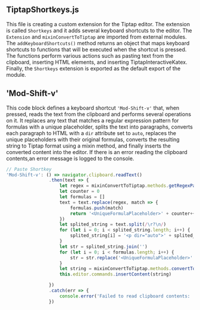 ## TiptapShortkeys.js

This file is creating a custom extension for the Tiptap editor. The extension is
called `Shortkeys` and it adds several keyboard shortcuts to the editor. The `Extension` and
`mixinConvertToTiptap` are imported from external modules. The `addKeyboardShortcuts()` method
returns an object that maps keyboard shortcuts to functions that will be executed when the shortcut
is pressed. The functions perform various actions such as pasting text from the clipboard, inserting
HTML elements, and inserting TiptapInteractiveKatex. Finally, the `Shortkeys` extension is exported
as the default export of the module.

## 'Mod-Shift-v'

This code block defines a keyboard shortcut `'Mod-Shift-v'` that, when pressed, reads the text from the clipboard and performs several operations on it. It replaces any text that matches a regular expression pattern for formulas with a unique placeholder, splits the text into paragraphs, converts each paragraph to HTML with a `dir` attribute set to `auto`, replaces the unique placeholders with their original formulas, converts the resulting string to Tiptap format using a mixin method, and finally inserts the converted content into the editor. If there is an error reading the clipboard contents,an error message is logged to the console.


```javascript
// Paste Shortkey
'Mod-Shift-v': () => navigator.clipboard.readText()
                .then(text => {
                    let regex = mixinConvertToTiptap.methods.getRegexPatternForFormula()
                    let counter = 0
                    let formulas = []
                    text = text.replace(regex, match => {
                        formulas.push(match)
                        return '<UniqueFormulaPlaceholder>' + counter++ + '</UniqueFormulaPlaceholder>'
                    })
                    let splited_string = text.split(/\r?\n/)
                    for (let i = 0; i < splited_string.length; i++) {
                        splited_string[i] = '<p dir="auto">' + splited_string[i] + '</p>'
                    }
                    let str = splited_string.join('')
                    for (let i = 0; i < formulas.length; i++) {
                        str = str.replace('<UniqueFormulaPlaceholder>' + i + '</UniqueFormulaPlaceholder>', formulas[i])
                    }
                    let string = mixinConvertToTiptap.methods.convertToTiptap(str)
                    this.editor.commands.insertContent(string)

                })
                .catch(err => {
                    console.error('Failed to read clipboard contents: ', err);
                })
                
```
